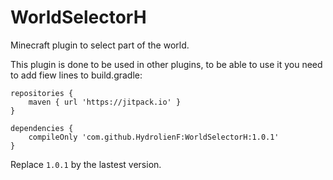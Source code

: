 # WorldSelectorH
Minecraft plugin to select part of the world.

This plugin is done to be used in other plugins, to be able to use it you need to add fiew lines to build.gradle:

```
repositories {
    maven { url 'https://jitpack.io' }
}
```

```
dependencies {
    compileOnly 'com.github.HydrolienF:WorldSelectorH:1.0.1'
}
```

Replace `1.0.1` by the lastest version.
